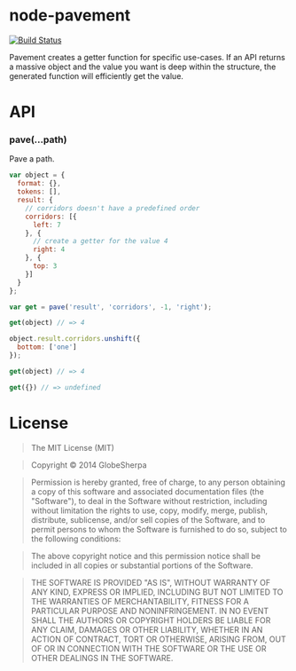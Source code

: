 node-pavement
=============

[![Build Status](https://travis-ci.org/skeggse/node-pavement.png)](https://travis-ci.org/skeggse/node-pavement)

Pavement creates a getter function for specific use-cases. If an API returns a massive object and the value you want is deep within the structure, the generated function will efficiently get the value.

API
===

### pave(...path)

Pave a path.

```js
var object = {
  format: {},
  tokens: [],
  result: {
    // corridors doesn't have a predefined order
    corridors: [{
      left: 7
    }, {
      // create a getter for the value 4
      right: 4
    }, {
      top: 3
    }]
  }
};

var get = pave('result', 'corridors', -1, 'right');

get(object) // => 4

object.result.corridors.unshift({
  bottom: ['one']
});

get(object) // => 4

get({}) // => undefined
```

License
=======

> The MIT License (MIT)

> Copyright &copy; 2014 GlobeSherpa

> Permission is hereby granted, free of charge, to any person obtaining a copy of this software and associated documentation files (the "Software"), to deal in the Software without restriction, including without limitation the rights to use, copy, modify, merge, publish, distribute, sublicense, and/or sell copies of the Software, and to permit persons to whom the Software is furnished to do so, subject to the following conditions:

> The above copyright notice and this permission notice shall be included in all copies or substantial portions of the Software.

> THE SOFTWARE IS PROVIDED "AS IS", WITHOUT WARRANTY OF ANY KIND, EXPRESS OR IMPLIED, INCLUDING BUT NOT LIMITED TO THE WARRANTIES OF MERCHANTABILITY, FITNESS FOR A PARTICULAR PURPOSE AND NONINFRINGEMENT. IN NO EVENT SHALL THE AUTHORS OR COPYRIGHT HOLDERS BE LIABLE FOR ANY CLAIM, DAMAGES OR OTHER LIABILITY, WHETHER IN AN ACTION OF CONTRACT, TORT OR OTHERWISE, ARISING FROM, OUT OF OR IN CONNECTION WITH THE SOFTWARE OR THE USE OR OTHER DEALINGS IN THE SOFTWARE.
